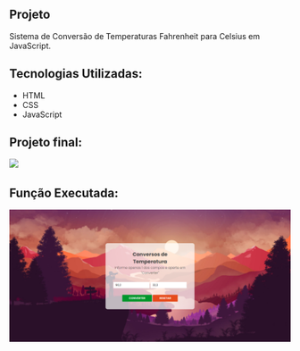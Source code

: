 ## Projeto
Sistema de Conversão de Temperaturas Fahrenheit para Celsius em JavaScript.

## Tecnologias Utilizadas:
* HTML
* CSS
* JavaScript

## Projeto final:

<img src="img/PáginaFinal.png">

## Função Executada:

<img src="img/FunçãoExecutada.png">
